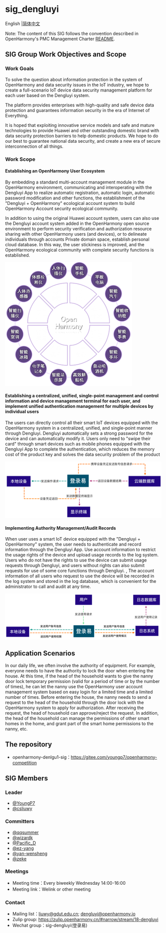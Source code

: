 # sig_dengluyi
English |[简体中文 ](./sig_dengluyi_cn.md)

Note: The content of this SIG follows the convention described in OpenHarmony's PMC Management Charter [README](../../zh/pmc.md).

##  SIG Group Work Objectives and Scope

### Work Goals

To solve the question about information protection in the system of OpenHarmony and data security issues in the IoT industry, we hope to create a full-scenario IoT device data security management platform for each user based on the Dengluyi system. 

The platform provides enterprises with high-quality and safe device data protection and guarantees information security in the era of Internet of Everything. 

It is hoped that exploiting innovative service models and safe and mature technologies to provide Huawei and other outstanding domestic brand  with data security protection barriers to help domestic products. We hope to do our best to guarantee national data security, and create a new era of secure interconnection of all things. 



### Work Scope

#### Establishing an OpenHarmony User Ecosystem 

By embedding a standard multi-account management module in the OpenHarmony environment, communicating and interoperating with the Dengluyi App to realize automatic registration, automatic login, automatic password modification and other functions, the establishment of the "Dengluyi + OpenHarmony" ecological account system to build OpenHarmony Account security ecological community. 

In addition to using the original Huawei account system, users can also use the Dengluyi account system added in the OpenHarmony open source environment to perform security verification and authorization resource sharing with other OpenHarmony users (and devices), or to delineate individuals through accounts Private domain space, establish personal cloud database. In this way, the user stickiness is improved, and the OpenHarmony ecological community with complete security functions is established.

<img src="./images/4.png" style="zoom:48%;" />



#### Establishing a centralized, unified, single-point management and control information and device management terminal for each user, and implement unified authentication management for multiple devices by individual users

The users can directly control all their smart IoT devices equipped with the OpenHarmony system in a centralized, unified, and single-point manner through Dengluyi. Dengluyi automatically sets a strong password for the device and can automatically modify it. Users only need to "swipe their card" through smart devices such as mobile phones equipped with the Dengluyi App to complete the authentication, which reduces the memory cost of the product key and solves the data security problem of the product

![](./images/2.png)

#### Implementing Authority Management/Audit Records

When user uses a smart IoT device equipped with the "Dengluyi + OpenHarmony" system, the user needs to authenticate and record information through the Dengluyi App. Use account information to restrict the usage rights of the device and upload usage records to the log system. Users who do not have the rights to use the device can submit usage requests through Dengluyi, and users without rights can also submit requests for use of some core functions through Dengluyi. , The account information of all users who request to use the device will be recorded in the log system and stored in the log database, which is convenient for the administrator to call and audit at any time. 

![](./images/3.png)



## Application Scenarios

In our daily life, we often involve the authority of equipment. For example, everyone needs to have the authority to lock the door when entering the house. At this time, if the head of the household wants to give the nanny door lock temporary permission (valid for a period of time or by the number of times), he can let the nanny use the OpenHarmony user account management system based on easy login for a limited time and a limited number of times. Before entering the house, the nanny needs to send a request to the head of the household through the door lock with the OpenHarmony system to apply for authorization. After receiving the request, the head of household can approve/reject the request. In addition, the head of the household can manage the permissions of other smart homes in the home, and grant part of the smart home permissions to the nanny, etc. 



##  The repository

- openharmony-denlgu1-sig：https://gitee.com/youngp7/openharmony-competition

##  SIG Members

### Leader
- [@YoungP7 ](https://gitee.com/YoungP7)
- [@csliuwy](https://gitee.com/csliuwy)

###  Committers

- [@qqsummer](https://gitee.com/qqsummer)
- [@wizardk](https://gitee.com/wizardk)
- [@Pacific_D](https://gitee.com/Pacific_D)
- [@ez-yang](https://gitee.com/ez-yang)
- [@yan-wensheng](https://gitee.com/yan-wensheng)
- [@zeke](https://gitee.com/zekeGitee_admin)

###  Meetings

 - Meeting time：Every biweekly Wednesday 14:00-16:00 
 - Meeting link：Welink or other meeting

###  Contact

- Mailing list：liuwy@gdut.edu.cn; dengluyi@openharmony.io
- Zulip group: https://zulip.openharmony.cn/#narrow/stream/18-dengluyi
- Wechat group：sig-dengluyi(登录易)
